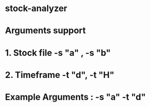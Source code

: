 # stock-analyzer
#
# Arguments support
#
# 1. Stock file  -s  "a"  , -s "b"
# 2. Timeframe -t "d", -t "H"
#
#  Example Arguments : -s "a" -t "d"